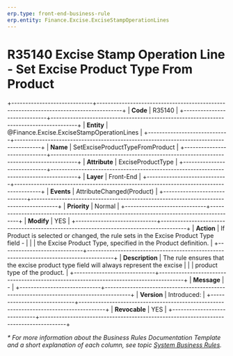 ```yaml
---
erp.type: front-end-business-rule
erp.entity: Finance.Excise.ExciseStampOperationLines
---
```


# R35140 Excise Stamp Operation Line - Set Excise Product Type From Product
+-----------------------------+---------------------------------------------------------------------------------------+
| **Code**                    | R35140                                                                                |
+-----------------------------+---------------------------------------------------------------------------------------+
| **Entity**                  | @Finance.Excise.ExciseStampOperationLines                                             |
+-----------------------------+---------------------------------------------------------------------------------------+
| **Name**                    | SetExciseProductTypeFromProduct                                                       |
+-----------------------------+---------------------------------------------------------------------------------------+
| **Attribute**               | ExciseProductType                                                                     |
+-----------------------------+---------------------------------------------------------------------------------------+
| **Layer**                   | Front-End                                                                             |
+-----------------------------+---------------------------------------------------------------------------------------+
| **Events**                  | AttributeChanged(Product)                                                             |
+-----------------------------+---------------------------------------------------------------------------------------+
| **Priority**                | Normal                                                                                |
+-----------------------------+---------------------------------------------------------------------------------------+
| **Modify**                  | YES                                                                                   |
+-----------------------------+---------------------------------------------------------------------------------------+
| **Action**                  | If Product is selected or changed, the rule sets in the Excise Product Type field -   |
|                             | the Excise Product Type, specified in the Product definition.                         |
+-----------------------------+---------------------------------------------------------------------------------------+
| **Description**             | The rule ensures that the еxcise product type field will always represent the еxcise  |
|                             | product type of the product.                                                          |
+-----------------------------+---------------------------------------------------------------------------------------+
| **Message**                 | \-                                                                                    |
+-----------------------------+---------------------------------------------------------------------------------------+
| **Version**                 | Introduced:                                                                           |
+-----------------------------+---------------------------------------------------------------------------------------+
| **Revocable**               | YES                                                                                   |
+-----------------------------+---------------------------------------------------------------------------------------+

*\* For more information about the Business Rules Documentation Template and a short explanation of each column, see
topic [System Business Rules](../templates/template-description-system-business-rules.md).*
